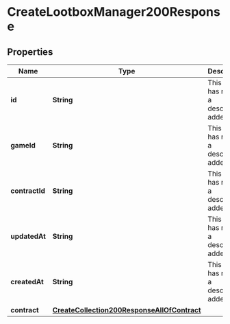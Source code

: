 

# CreateLootboxManager200Response

## Properties

Name | Type | Description | Notes
------------ | ------------- | ------------- | -------------
**id** | **String** | This field has not had a description added. |  [optional]
**gameId** | **String** | This field has not had a description added. |  [optional]
**contractId** | **String** | This field has not had a description added. |  [optional]
**updatedAt** | **String** | This field has not had a description added. |  [optional]
**createdAt** | **String** | This field has not had a description added. |  [optional]
**contract** | [**CreateCollection200ResponseAllOfContract**](CreateCollection200ResponseAllOfContract.md) |  |  [optional]




